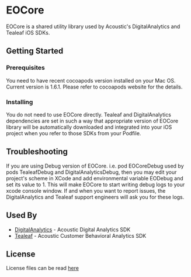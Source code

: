 # EOCore

EOCore is a shared utility library used by Acoustic's DigitalAnalytics and Tealeaf iOS SDKs.


## Getting Started

### Prerequisites

You need to have recent cocoapods version installed on your Mac OS. Current version is 1.6.1. Please refer to cocoapods website for the details.

### Installing

You do not need to use EOCore directly. Tealeaf and DigitalAnalytics dependencies are set in such a way that appropriate version of EOCore library will be automatically downloaded and integrated into your iOS project when you refer to those SDKs from your Podfile.

## Troubleshooting

If you are using Debug version of EOCore. i.e. pod EOCoreDebug used by pods TealeafDebug and DigitalAnalyticsDebug, then you may edit your project's scheme in XCode and add environmental variable EODebug and set its value to 1. This will make EOCore to start writing debug logs to your xcode console window. If and when you want to report issues, the DigitalAnalytics and Tealeaf support engineers will ask you for these logs.


## Used By

* [DigitalAnalytics](https://github.com/acoustic-analytics/DigitalAnalytics) - Acoustic Digital Analytics SDK
* [Tealeaf](https://github.com/acoustic-analytics/Tealeaf) - Acoustic Customer Behavioral Analytics SDK


## License

License files can be read [here](https://github.com/acoustic-analytics/EOCore/tree/master/Licenses)

